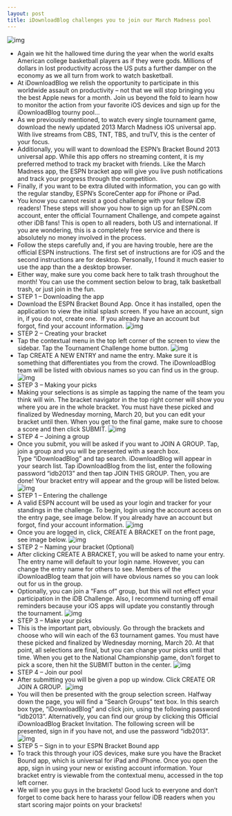 ```yaml
---
layout: post
title: iDownloadBlog challenges you to join our March Madness pool
---
```

![img](http://media.idownloadblog.com/wp-content/uploads/2013/03/iDBTournamentChallengeLogo.jpg)
* Again we hit the hallowed time during the year when the world exalts American college basketball players as if they were gods. Millions of dollars in lost productivity across the US puts a further damper on the economy as we all turn from work to watch basketball.
* At iDownloadBlog we relish the opportunity to participate in this worldwide assault on productivity – not that we will stop bringing you the best Apple news for a month. Join us beyond the fold to learn how to monitor the action from your favorite iOS devices and sign up for the iDownloadBlog tourny pool…
* As we previously mentioned, to watch every single tournament game, download the newly updated 2013 March Madness iOS universal app. With live streams from CBS, TNT, TBS, and truTV, this is the center of your focus.
* Additionally, you will want to download the ESPN’s Bracket Bound 2013 universal app. While this app offers no streaming content, it is my preferred method to track my bracket with friends. Like the March Madness app, the ESPN bracket app will give you live push notifications and track your progress through the competition.
* Finally, if you want to be extra diluted with information, you can go with the regular standby, ESPN’s ScoreCenter app for iPhone or iPad.
* You know you cannot resist a good challenge with your fellow iDB readers! These steps will show you how to sign up for an ESPN.com account, enter the official Tournament Challenge, and compete against other iDB fans! This is open to all readers, both US and international. If you are wondering, this is a completely free service and there is absolutely no money involved in the process.
* Follow the steps carefully and, if you are having trouble, here are the official ESPN instructions. The first set of instructions are for iOS and the second instructions are for desktop. Personally, I found it much easier to use the app than the a desktop browser.
* Either way, make sure you come back here to talk trash throughout the month! You can use the comment section below to brag, talk basketball trash, or just join in the fun.
* STEP 1 – Downloading the app
* Download the ESPN Bracket Bound App. Once it has installed, open the application to view the initial splash screen. If you have an account, sign in, if you do not, create one.  If you already have an account but forgot, find your account information.
![img](http://media.idownloadblog.com/wp-content/uploads/2013/03/ESPN-App-Splash.png)
* STEP 2 – Creating your bracket
* Tap the contextual menu in the top left corner of the screen to view the sidebar. Tap the Tournament Challenge home button.
![img](http://media.idownloadblog.com/wp-content/uploads/2013/03/ESPN-App-Menu.png)
* Tap CREATE A NEW ENTRY and name the entry. Make sure it is something that differentiates you from the crowd. The iDownloadBlog team will be listed with obvious names so you can find us in the group.
![img](http://media.idownloadblog.com/wp-content/uploads/2013/03/ESPN-App-New-Entry.png)
* STEP 3 – Making your picks
* Making your selections is as simple as tapping the name of the team you think will win. The bracket navigator in the top right corner will show you where you are in the whole bracket. You must have these picked and finalized by Wednesday morning, March 20, but you can edit your bracket until then. When you get to the final game, make sure to choose a score and then click SUBMIT.
![img](http://media.idownloadblog.com/wp-content/uploads/2013/03/ESPN-App-Bracket.png)
* STEP 4 – Joining a group
* Once you submit, you will be asked if you want to JOIN A GROUP. Tap, join a group and you will be presented with a search box. Type “iDownloadBlog” and tap search. iDownloadBlog will appear in your search list. Tap iDownloadBlog from the list, enter the following password “idb2013” and then tap JOIN THIS GROUP. Then, you are done! Your bracket entry will appear and the group will be listed below.
![img](http://media.idownloadblog.com/wp-content/uploads/2013/03/ESPN-App-Join-iDownloadBlog.png)
* STEP 1 – Entering the challenge
* A valid ESPN account will be used as your login and tracker for your standings in the challenge. To begin, login using the account access on the entry page, see image below. If you already have an account but forgot, find your account information.
![img](http://media.idownloadblog.com/wp-content/uploads/2013/03/ESPN-Log-In.png)
* Once you are logged in, click, CREATE A BRACKET on the front page, see image below.
![img](http://media.idownloadblog.com/wp-content/uploads/2013/03/ESPN-Create-a-Bracket.png)
* STEP 2 – Naming your bracket (Optional)
* After clicking CREATE A BRACKET, you will be asked to name your entry. The entry name will default to your login name. However, you can change the entry name for others to see. Members of the iDownloadBlog team that join will have obvious names so you can look out for us in the group.
* Optionally, you can join a “Fans of” group, but this will not effect your participation in the iDB Challenge. Also, I recommend turning off email reminders because your iOS apps will update you constantly through the tournament.
![img](http://media.idownloadblog.com/wp-content/uploads/2013/03/ESPN-Name-Bracket.png)
* STEP 3 – Make your picks
* This is the important part, obviously. Go through the brackets and choose who will win each of the 63 tournament games. You must have these picked and finalized by Wednesday morning, March 20. At that point, all selections are final, but you can change your picks until that time. When you get to the National Championship game, don’t forget to pick a score, then hit the SUBMIT button in the center.
![img](http://media.idownloadblog.com/wp-content/uploads/2013/03/ESPN-Half-Brackets.png)
* STEP 4 – Join our pool
* After submitting you will be given a pop up window. Click CREATE OR JOIN A GROUP. 
![img](http://media.idownloadblog.com/wp-content/uploads/2013/03/ESPN-Join-Popup.png)
* You will then be presented with the group selection screen. Halfway down the page, you will find a “Search Groups” text box. In this search box type, “iDownloadBlog” and click join, using the following password “idb2013”. Alternatively, you can find our group by clicking this Official iDownloadBlog Bracket Invitation. The following screen will be presented, sign in if you have not, and use the password “idb2013”.
![img](http://media.idownloadblog.com/wp-content/uploads/2013/03/ESPN-iDB-Group.png)
* STEP 5 – Sign in to your ESPN Bracket Bound app
* To track this through your iOS devices, make sure you have the Bracket Bound app, which is universal for iPad and iPhone. Once you open the app, sign in using your new or existing account information. Your bracket entry is viewable from the contextual menu, accessed in the top left corner.
* We will see you guys in the brackets! Good luck to everyone and don’t forget to come back here to harass your fellow iDB readers when you start scoring major points on your brackets!

